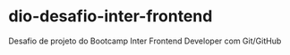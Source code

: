 # dio-desafio-inter-frontend
Desafio de projeto do Bootcamp Inter Frontend Developer com Git/GitHub
